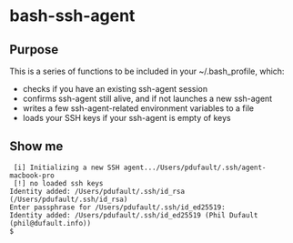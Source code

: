 # bash-ssh-agent

## Purpose

This is a series of functions to be included in your ~/.bash_profile, which:
* checks if you have an existing ssh-agent session
* confirms ssh-agent still alive, and if not launches a new ssh-agent
* writes a few ssh-agent-related environment variables to a file
* loads your SSH keys if your ssh-agent is empty of keys

## Show me

```
 [i] Initializing a new SSH agent.../Users/pdufault/.ssh/agent-macbook-pro
 [!] no loaded ssh keys
Identity added: /Users/pdufault/.ssh/id_rsa (/Users/pdufault/.ssh/id_rsa)
Enter passphrase for /Users/pdufault/.ssh/id_ed25519:
Identity added: /Users/pdufault/.ssh/id_ed25519 (Phil Dufault (phil@dufault.info))
$
```
